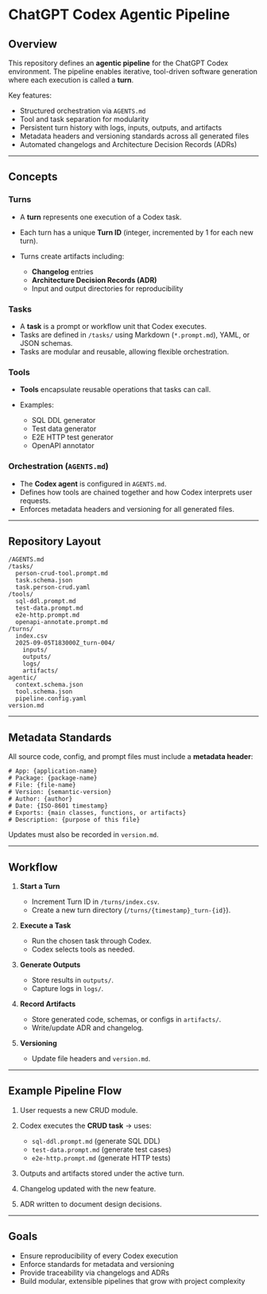 # ChatGPT Codex Agentic Pipeline

## Overview

This repository defines an **agentic pipeline** for the ChatGPT Codex environment.
The pipeline enables iterative, tool-driven software generation where each execution is called a **turn**.

Key features:

* Structured orchestration via `AGENTS.md`
* Tool and task separation for modularity
* Persistent turn history with logs, inputs, outputs, and artifacts
* Metadata headers and versioning standards across all generated files
* Automated changelogs and Architecture Decision Records (ADRs)

---

## Concepts

### Turns

* A **turn** represents one execution of a Codex task.
* Each turn has a unique **Turn ID** (integer, incremented by 1 for each new turn).
* Turns create artifacts including:

    * **Changelog** entries
    * **Architecture Decision Records (ADR)**
    * Input and output directories for reproducibility

### Tasks

* A **task** is a prompt or workflow unit that Codex executes.
* Tasks are defined in `/tasks/` using Markdown (`*.prompt.md`), YAML, or JSON schemas.
* Tasks are modular and reusable, allowing flexible orchestration.

### Tools

* **Tools** encapsulate reusable operations that tasks can call.
* Examples:

    * SQL DDL generator
    * Test data generator
    * E2E HTTP test generator
    * OpenAPI annotator

### Orchestration (`AGENTS.md`)

* The **Codex agent** is configured in `AGENTS.md`.
* Defines how tools are chained together and how Codex interprets user requests.
* Enforces metadata headers and versioning for all generated files.

---

## Repository Layout

```
/AGENTS.md
/tasks/
  person-crud-tool.prompt.md
  task.schema.json
  task.person-crud.yaml
/tools/
  sql-ddl.prompt.md
  test-data.prompt.md
  e2e-http.prompt.md
  openapi-annotate.prompt.md
/turns/
  index.csv
  2025-09-05T183000Z_turn-004/
    inputs/
    outputs/
    logs/
    artifacts/
agentic/
  context.schema.json
  tool.schema.json
  pipeline.config.yaml
version.md
```

---

## Metadata Standards

All source code, config, and prompt files must include a **metadata header**:

```
# App: {application-name}
# Package: {package-name}
# File: {file-name}
# Version: {semantic-version}
# Author: {author}
# Date: {ISO-8601 timestamp}
# Exports: {main classes, functions, or artifacts}
# Description: {purpose of this file}
```

Updates must also be recorded in `version.md`.

---

## Workflow

1. **Start a Turn**

    * Increment Turn ID in `/turns/index.csv`.
    * Create a new turn directory (`/turns/{timestamp}_turn-{id}`).

2. **Execute a Task**

    * Run the chosen task through Codex.
    * Codex selects tools as needed.

3. **Generate Outputs**

    * Store results in `outputs/`.
    * Capture logs in `logs/`.

4. **Record Artifacts**

    * Store generated code, schemas, or configs in `artifacts/`.
    * Write/update ADR and changelog.

5. **Versioning**

    * Update file headers and `version.md`.

---

## Example Pipeline Flow

1. User requests a new CRUD module.
2. Codex executes the **CRUD task** → uses:

    * `sql-ddl.prompt.md` (generate SQL DDL)
    * `test-data.prompt.md` (generate test cases)
    * `e2e-http.prompt.md` (generate HTTP tests)
3. Outputs and artifacts stored under the active turn.
4. Changelog updated with the new feature.
5. ADR written to document design decisions.

---

## Goals

* Ensure reproducibility of every Codex execution
* Enforce standards for metadata and versioning
* Provide traceability via changelogs and ADRs
* Build modular, extensible pipelines that grow with project complexity
